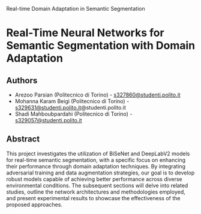 Real-time Domain Adaptation in Semantic Segmentation
# Real-Time Neural Networks for Semantic Segmentation with Domain Adaptation

## Authors
- Arezoo Parsian (Politecnico di Torino) -   s327860@studenti.polito.it
- Mohanna Karam Beigi (Politecnico di Torino) -  s329631@studenti.polito.it@studenti.polito.it
- Shadi Mahboubpardahi (Politecnico di Torino) -  s329057@studenti.polito.it

## Abstract
This project investigates the utilization of BiSeNet and DeepLabV2 models for real-time semantic segmentation, with a specific focus on enhancing their performance through domain adaptation techniques. By integrating adversarial training and data augmentation strategies, our goal is to develop robust models capable of achieving better performance across diverse environmental conditions. The subsequent sections will delve into related studies, outline the network architectures and methodologies employed, and present experimental results to showcase the effectiveness of the proposed approaches.

